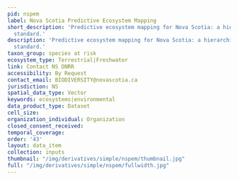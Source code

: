 ```yaml
---
pid: nspem
label: Nova Scotia Predictive Ecosystem Mapping
short_description: 'Predictive ecosystem mapping for Nova Scotia: a hierarchical classification
  standard.'
description: 'Predictive ecosystem mapping for Nova Scotia: a hierarchical classification
  standard.'
taxon_group: species at risk
ecosystem_type: Terrestrial|Freshwater
link: Contact NS DNRR
accessibility: By Request
contact_email: BIODIVERSITY@novascotia.ca
jurisdiction: NS
spatial_data_type: Vector
keywords: ecosystems|environmental
data_product_type: Dataset
cell_size: 
organization_individual: Organization
closed_consent_received: 
temporal_coverage: 
order: '43'
layout: data_item
collection: inputs
thumbnail: "/img/derivatives/simple/nspem/thumbnail.jpg"
full: "/img/derivatives/simple/nspem/fullwidth.jpg"
---
```

